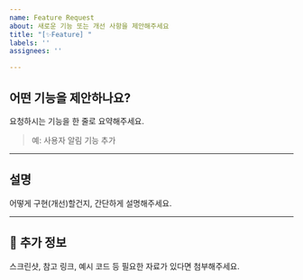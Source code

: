 ```yaml
---
name: Feature Request
about: 새로운 기능 또는 개선 사항을 제안해주세요
title: "[✨Feature] "
labels: ''
assignees: ''

---
```


<!--- 이슈 작성에 부담을 가질 필요는 없습니다. 이슈는 리뷰어가 팀원들이 현재 어떤 작업을 하고 있는지, 어떻게 구현하고 있는지 확인하는 용입니다. -->

## 어떤 기능을 제안하나요?

요청하시는 기능을 한 줄로 요약해주세요.  
> 예: 사용자 알림 기능 추가

---

## 설명
어떻게 구현(개선)할건지, 간단하게 설명해주세요.


---

## 📎 추가 정보

스크린샷, 참고 링크, 예시 코드 등 필요한 자료가 있다면 첨부해주세요.
